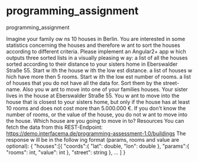 # programming_assignment
programming_assignment

Imagine your family ow ns 10 houses in Berlin. You are interested in some statistics concerning the houses and therefore w ant to
sort the houses according to different criteria.
Please implement an Angular2+ app w hich outputs three sorted lists in a visually pleasing w ay:
a list of all the houses sorted according to their distance to your sisters home in Eberswalder Straße 55. Start w ith the house
w ith the low est distance.
a list of houses w hich have more then 5 rooms. Start w ith the low est number of rooms.
a list of houses that you do not have all the data for. Sort them by the street-name.
Also you w ant to move into one of your families houses. Your sister lives in the house at Eberswalder Straße 55. You w ant to
move into the house that is closest to your sisters home, but only if the house has at least 10 rooms and does not cost more than
5.000.000 €. If you don't know the number of rooms, or the value of the house, you do not w ant to move into the house. Which
house are you going to move in to?
Resources
You can fetch the data from this REST-Endpoint: https://demo.interfacema.de/programming-assessment-1.0/buildings
The response w ill be in the follow ing format (params, rooms and value are optional):
{
"houses":[{
"coords":{
"lat": double,
"lon": double
},
"params":{
"rooms": int,
"value": int
},
"street": string
},
...
]
}
